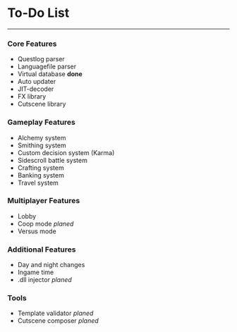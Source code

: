 # To-Do List
---

### Core Features
   
* Questlog parser
* Languagefile parser
* Virtual database **done**
* Auto updater
* JIT-decoder
* FX library
* Cutscene library

### Gameplay Features

* Alchemy system
* Smithing system
* Custom decision system (Karma)
* Sidescroll battle system
* Crafting system
* Banking system
* Travel system

### Multiplayer Features

* Lobby
* Coop mode *planed*
* Versus mode

### Additional Features

* Day and night changes
* Ingame time
* .dll injector *planed*

### Tools

* Template validator *planed*
* Cutscene composer *planed*